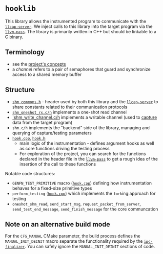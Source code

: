 # `hooklib`

This library allows the instrumented program to communicate with the [`llcap-server`](../llcap-server/). We inject calls to this library into the target program via the [`llvm-pass`](../../01-llvm-ir/llvm-pass/). The library is primarily written in C++ but should be linkable to a C binary.

## Terminology

* see the [project's concepts](../../../README.md#concepts)
* a *channel* refers to a pair of semaphores that guard and synchronize access to a shared memory buffer

## Structure

* [`shm_commons.h`](./shm_commons.h) - header used by both this library and the [`llcap-server`](../llcap-server/README.md#comms-parameters-shared-memory-region) to share constants related to their communication protocols
* [`shm_oneshot_rx.c/h`](./shm_oneshot_rx.h) implements a one-shot read channel
* [`shm_write_channel.c/h](./shm_write_channel.h) implements a writable channel (used to [capture](../llcap-server/README.md#capturing-data-from-the-target) data from the target program)
* `shm.c/h` implements the "backend" side of the library, managing and querying of capture/testing parameters
* [`hook.cpp`](./hook.cpp), [`hook.h`](./hook.h)
  * main logic of the instrumentation - defines argument hooks as well as core functions driving the testing process
  * For exploration of the project, you can search for the functions declared in the header file in the [`llvm-pass`](../../01-llvm-ir/llvm-pass/) to get a rough idea of the insertion of the call to these functions

Notable code structures:

* `GENFN_TEST_PRIMITIVE` macro ([`hook.cpp`](./hook.cpp)) defining how instrumentation behaves for a fixed-size primitive types
* `perform_testing` ([`hook.cpp`](./hook.cpp)) which implements the `fork`ing approach for testing
* `oneshot_shm_read`, `send_start_msg`, `request_packet_from_server`, `send_test_end_message`, `send_finish_message` for the core communcation

## Note on an alternative build mode

For the `CFG_MANUAL` CMake parameter, the build process defines the `MANUAL_INIT_DEINIT` macro separate the functionality required by the [`ipc-finalizer`](../ipc-finalizer/). You can safely ignore the `MANUAL_INIT_DEINIT` sections of code.
